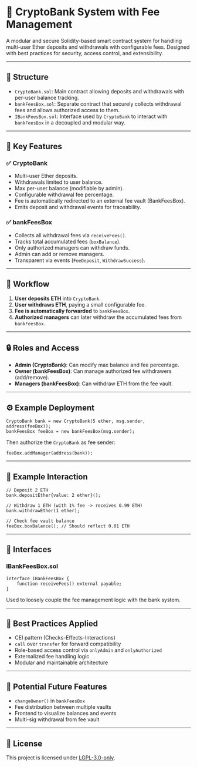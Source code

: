 # 🏦 CryptoBank System with Fee Management

A modular and secure Solidity-based smart contract system for handling multi-user Ether deposits and withdrawals with configurable fees. Designed with best practices for security, access control, and extensibility.

---

## 📁 Structure

- `CryptoBank.sol`: Main contract allowing deposits and withdrawals with per-user balance tracking.
- `bankFeesBox.sol`: Separate contract that securely collects withdrawal fees and allows authorized access to them.
- `IBankFeesBox.sol`: Interface used by `CryptoBank` to interact with `bankFeesBox` in a decoupled and modular way.

---

## 🔐 Key Features

### ✅ CryptoBank
- Multi-user Ether deposits.
- Withdrawals limited to user balance.
- Max per-user balance (modifiable by admin).
- Configurable withdrawal fee percentage.
- Fee is automatically redirected to an external fee vault (BankFeesBox).
- Emits deposit and withdrawal events for traceability.

### ✅ bankFeesBox
- Collects all withdrawal fees via `receiveFees()`.
- Tracks total accumulated fees (`boxBalance`).
- Only authorized managers can withdraw funds.
- Admin can add or remove managers.
- Transparent via events (`FeeDeposit`, `WithdrawSuccess`).

---

## 🔄 Workflow

1. **User deposits ETH** into `CryptoBank`.
2. **User withdraws ETH**, paying a small configurable fee.
3. **Fee is automatically forwarded** to `bankFeesBox`.
4. **Authorized managers** can later withdraw the accumulated fees from `bankFeesBox`.

---

## 🔒 Roles and Access

- **Admin (CryptoBank)**: Can modify max balance and fee percentage.
- **Owner (bankFeesBox)**: Can manage authorized fee withdrawers (add/remove).
- **Managers (bankFeesBox)**: Can withdraw ETH from the fee vault.

---

## ⚙️ Example Deployment

```solidity
CryptoBank bank = new CryptoBank(5 ether, msg.sender, address(feeBox));
bankFeesBox feeBox = new bankFeesBox(msg.sender);
```

Then authorize the `CryptoBank` as fee sender:
```solidity
feeBox.addManager(address(bank));
```

---

## 🧪 Example Interaction

```solidity
// Deposit 2 ETH
bank.depositEther{value: 2 ether}();

// Withdraw 1 ETH (with 1% fee -> receives 0.99 ETH)
bank.withdrawEther(1 ether);

// Check fee vault balance
feeBox.boxBalance(); // Should reflect 0.01 ETH
```

---

## 📜 Interfaces

### IBankFeesBox.sol

```solidity
interface IBankFeesBox {
    function receiveFees() external payable;
}
```

Used to loosely couple the fee management logic with the bank system.

---

## 🧠 Best Practices Applied

- CEI pattern (Checks-Effects-Interactions)
- `call` over `transfer` for forward compatibility
- Role-based access control via `onlyAdmin` and `onlyAuthorized`
- Externalized fee handling logic
- Modular and maintainable architecture

---

## 🧩 Potential Future Features

- `changeOwner()` in `bankFeesBox`
- Fee distribution between multiple vaults
- Frontend to visualize balances and events
- Multi-sig withdrawal from fee vault

---

## 🧾 License

This project is licensed under [LGPL-3.0-only](https://spdx.org/licenses/LGPL-3.0-only.html).
